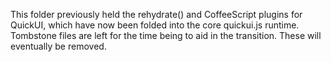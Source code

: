 This folder previously held the rehydrate() and CoffeeScript plugins for
QuickUI, which have now been folded into the core quickui.js runtime. Tombstone
files are left for the time being to aid in the transition. These will
eventually be removed.
